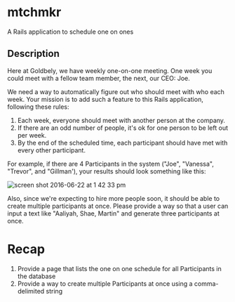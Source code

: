 # mtchmkr
A Rails application to schedule one on ones

## Description

Here at Goldbely, we have weekly one-on-one meeting. One week you could meet with a fellow team member, the next, our CEO: Joe.

We need a way to automatically figure out who should meet with who each week. Your mission is to add such a feature to this Rails application, following these rules:

1. Each week, everyone should meet with another person at the company.
2. If there are an odd number of people, it's ok for one person to be left out per week.
3. By the end of the scheduled time, each participant should have met with every other participant.

For example, if there are 4 Participants in the system ("Joe", "Vanessa", "Trevor", and "Gillman'), your results should look something like this:

![screen shot 2016-06-22 at 1 42 33 pm](https://cloud.githubusercontent.com/assets/766658/16286821/b5bb9806-3893-11e6-91cb-14bece562b45.png)

Also, since we're expecting to hire more people soon, it should be able to create multiple participants at once. Please provide a way so that a user can input a text like "Aaliyah, Shae, Martin" and generate three participants at once.

# Recap

1. Provide a page that lists the one on one schedule for all Participants in the database
2. Provide a way to create multiple Participants at once using a comma-delimited string
